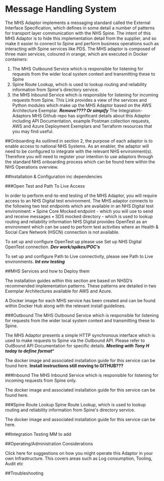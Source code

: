 # Message Handling System

The MHS Adaptor implements a messaging standard called the External Interface Specification, which defines in some detail a number of patterns for transport layer communication with the NHS Spine. The intent of this MHS Adaptor is to hide this implementation detail from the supplier, and so make it easier to connect to Spine and perform business operations such as interacting with Spine services like PDS.
The MHS adaptor is composed of three main services, coloured in orange, which are executed in Docker containers:
1.	The MHS Outbound Service which is responsible for listening for requests from the wider local system context and transmitting these to Spine
2.	Spine Route Lookup, which is used to lookup routing and reliability information from Spine's directory service.
3.	the MHS Inbound Service which is responsible for listening for incoming requests from Spine.
This Link provides a view of the services and Python modules which make up the MHS Adaptor based on the AWS Architecture Exemplar.  ***Remove???? Or simpify***
The Integration-Adaptors MHS Github repo has significant details about this Adaptor including API Documentation, example Postman collection requests, AWS and Azure Deployment Exemplars and Terraform resources that you may find useful.  



##Onboarding
As outlined in section 2, the purpose of each adaptor is to enable access to national NHS Systems.  As an enabler, the adaptor will need to be configured to integrate with the relevant NHS environment(s).  Therefore you will need to register your intention to use adaptors through the standard NHS onboarding process which can be found here within the NHS Operations overview. 


##Installation & Configuration inc dependencies 

###Open Test and Path To Live Access

In order to perform end-to-end testing of the MHS Adaptor, you will require access to an NHS Digital test environment. The MHS adaptor connects to the following two test endpoints which are available in an NHS Digital test environment:
•	Spine Core Mocked endpoint - which you will use to send and receive messages
•	SDS mocked directory - which is used to lookup routing and reliability information
NHS Digital provides OpenTest as an environment which can be used to perform test activities where an Health & Social Care Network (HSCN) connection is not available. 


To set up and configure OpenTest up please use Set up NHS Digital OpenTest connection.  ***Dev work/spikes/POC’s***

To set up and configure Path to Live connectivity, please see Path to Live environments.  ***Int env testing***



##MHS Services and how to Deploy them

The installation guides within this section are based on NHSD’s recommended implementation patterns.  These patterns are detailed in two Exemplar Architectures available for AWS and Azure. 

A Docker image for each MHS service has been created and can be found within Docker Hub along with the relevant install guidelines.

###Outbound
The MHS Outbound Service which is responsible for listening for requests from the wider local system context and transmitting these to Spine.

The MHS Adaptor presents a simple HTTP synchronous interface which is used to make requests to Spine via the Outbound API.
Please refer to OutBound API Documentation for specific details.  ***Meeting with Tony H today to define format****  

The docker image and associated installation guide for this service can be found here.  ****Install instructions still moving to GITHUB???****


###Inbound
The MHS Inbound Service which is responsible for listening for incoming requests from Spine only.

The docker image and associated installation guide for this service can be found  here.


###Spine Route Lookup
Spine Route Lookup, which is used to lookup routing and reliability information from Spine's directory service.

The docker image and associated installation guide for this service can be here.


##Integration Testing
MM to add

##Operating/Administration Considerations

Click here for suggestions on how you might operate this Adaptor in your own Infrastructure.  This covers areas such as Log consumption, Tooling, Audit etc 

##Troubleshooting

